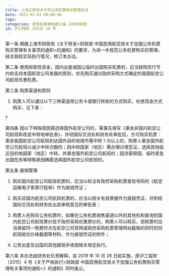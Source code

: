```yaml
---
title: 上海工程技术大学公务机票购买管理办法
date: 2021-02-01 00:00:00
tags: 
categories: 财务处规章制度汇编（2020年度）
id: 沪工程财〔2019〕18 号
---
```


第一条 根据上海市财政局《关于转发<财政部 中国民用航空局关于加强公务机票购买管理有关事项的通知>的通知》的要求，为进一步规范公务机票购买的管理，结合我校实际执行情况，修订本办法。

第二条 使用财政性资金，国内出差或因公临时出国购买机票的，应当按照厉行节约和支持本国航空公司发展的原则，优先购买通过政府采购方式确定的我国航空公司航班优惠机票。

第三条 购票渠道和原则

1. 购票人可以通过以下三种渠道用公务卡或银行转账的方式购买，杜绝现金方式购买，见下表：

?

第四条 因以下特殊原因需选择国外航空公司的，需事先填写《乘坐非国内航空公司航班和改变中转地审批表》，并经国际交流处和财务处审批后，方可购买机票：乘坐我国航空公司航班到达国外目的地城市需中转 1 次以上的，购票人乘坐国外航空公司航班以减少中转次数的；因中转国家（地区）需办理过境签证，选择其他临近目的地国家（地区）中转，并乘坐国外航空公司航班的；因涉密原因、临时紧急出国任务等特殊原因确需选择国外航空公司航班的。

第五条 报销管理

1. 购买国内航空公司航班机票的，应当以标注有政府采购机票查验号码的《航空运输电子客票行程单》作为报销凭证；

2. 购买非国内航空公司航班机票的，应当以相关有效票据作为报销凭证，并附经国际交流处和财务处出具审核意见的审批表；

3. 购票人在购买公务机票时，如果在公务机票销售渠道以外的其他机构查询到国内航空公司航班票价低于政府采购优惠票价的，购票人可以购买，但购票时应当保留同一购票时点在航空公司官网或政府采购机票管理网站截取的同时刻同航班舱位价格截图等材料，作为报销凭证的附件；

4. 公务出差及出国的其他报销手续按相关规定执行。

第六条 本办法由财务处负责解释，自 2019 年 10 月 28 日起实施，原沪工程财〔2015〕4 号《关于严格执行<财政部 中国民用航空局关于加强公务机票购买管理有关事项的通知>》的通知》同时废止。
